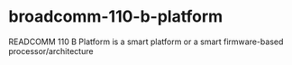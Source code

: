 # broadcomm-110-b-platform
READCOMM 110 B Platform is a smart platform or a smart firmware-based processor/architecture
